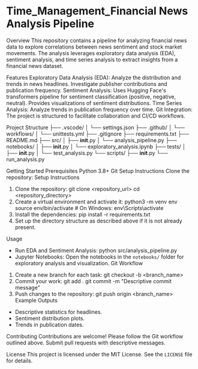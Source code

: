 # Time_Management_Financial News Analysis Pipeline
Overview
This repository contains a pipeline for analyzing financial news data to explore correlations between news sentiment and stock market movements. The analysis leverages exploratory data analysis (EDA), sentiment analysis, and time series analysis to extract insights from a financial news dataset.

Features
Exploratory Data Analysis (EDA):
Analyze the distribution and trends in news headlines.
Investigate publisher contributions and publication frequency.
Sentiment Analysis:
Uses Hugging Face's transformers pipeline for sentiment classification (positive, negative, neutral).
Provides visualizations of sentiment distributions.
Time Series Analysis:
Analyze trends in publication frequency over time.
Git Integration:
The project is structured to facilitate collaboration and CI/CD workflows.

Project Structure
├── .vscode/
│   └── settings.json
├── .github/
│   └── workflows/
│       └── unittests.yml
├── .gitignore
├── requirements.txt
├── README.md
├── src/
│   ├── __init__.py
│   └── analysis_pipeline.py
├── notebooks/
│   ├── __init__.py
│   └── exploratory_analysis.ipynb
├── tests/
│   ├── __init__.py
│   └── test_analysis.py
└── scripts/
    ├── __init__.py
    └── run_analysis.py

Getting Started
Prerequisites
Python 3.8+
Git
Setup Instructions
Clone the repository:
Setup Instructions
1. Clone the repository:
   git clone <repository_url>
   cd <repository_directory>
2. Create a virtual environment and activate it:
   python3 -m venv env
   source env/bin/activate  # On Windows: env\Scripts\activate
3. Install the dependencies:
   pip install -r requirements.txt
4. Set up the directory structure as described above if it is not already present.

Usage
- Run EDA and Sentiment Analysis:
  python src/analysis_pipeline.py
- Jupyter Notebooks:
  Open the notebooks in the `notebooks/` folder for exploratory analysis and visualization.
Git Workflow
1. Create a new branch for each task:
   git checkout -b <branch_name>
2. Commit your work:
   git add .
   git commit -m "Descriptive commit message"
3. Push changes to the repository:
   git push origin <branch_name>
Example Outputs
- Descriptive statistics for headlines.
- Sentiment distribution plots.
- Trends in publication dates.

Contributing
Contributions are welcome! Please follow the Git workflow outlined above. Submit pull requests with descriptive messages.

License
This project is licensed under the MIT License. See the `LICENSE` file for details.
